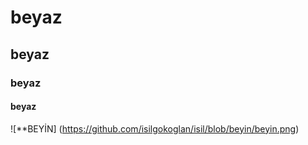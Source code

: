 # beyaz #

## beyaz

### beyaz

#### beyaz

![**BEYİN] (https://github.com/isilgokoglan/isil/blob/beyin/beyin.png)
